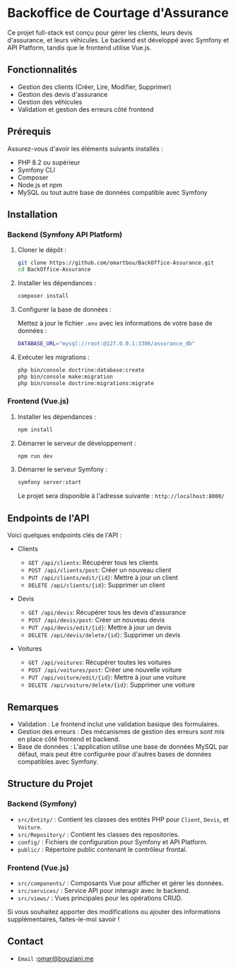 # Backoffice de Courtage d'Assurance

Ce projet full-stack est conçu pour gérer les clients, leurs devis d'assurance, et leurs véhicules. Le backend est développé avec Symfony et API Platform, tandis que le frontend utilise Vue.js.

## Fonctionnalités

- Gestion des clients (Créer, Lire, Modifier, Supprimer)
- Gestion des devis d'assurance
- Gestion des véhicules
- Validation et gestion des erreurs côté frontend

## Prérequis

Assurez-vous d'avoir les éléments suivants installés :

- PHP 8.2 ou supérieur
- Symfony CLI
- Composer
- Node.js et npm
- MySQL ou tout autre base de données compatible avec Symfony

## Installation

### Backend (Symfony API Platform)

1. Cloner le dépôt :
   ```bash
   git clone https://github.com/omartbou/BackOffice-Assurance.git
   cd BackOffice-Assurance
   ```

2. Installer les dépendances :
   ```bash
   composer install
   ```

3. Configurer la base de données :

   Mettez à jour le fichier `.env` avec les informations de votre base de données :
   ```bash
   DATABASE_URL="mysql://root:@127.0.0.1:3306/assurance_db"
   ```

4. Exécuter les migrations :
   ```bash
   php bin/console doctrine:database:create
   php bin/console make:migration
   php bin/console doctrine:migrations:migrate
   ```




### Frontend (Vue.js)

1. Installer les dépendances :
   ```bash
   npm install
   ```

2. Démarrer le serveur de développement :
   ```bash
   npm run dev
   ```
   
3. Démarrer le serveur Symfony :
   ```bash
   symfony server:start
   ```
   Le projet sera disponible à l'adresse suivante : `http://localhost:8000/`

## Endpoints de l'API

Voici quelques endpoints clés de l'API :

- Clients
  - `GET /api/clients`: Récupérer tous les clients
  - `POST /api/clients/post`: Créer un nouveau client
  - `PUT /api/clients/edit/{id}`: Mettre à jour un client
  - `DELETE /api/clients/{id}`: Supprimer un client


- Devis
  - `GET /api/devis`: Récupérer tous les devis d'assurance
  - `POST /api/devis/post`: Créer un nouveau devis
  - `PUT /api/devis/edit/{id}`: Mettre à jour un devis
  - `DELETE /api/devis/delete/{id}`: Supprimer un devis

- Voitures
  - `GET /api/voitures`: Récupérer toutes les voitures
  - `POST /api/voitures/post`: Créer une nouvelle voiture
  - `PUT /api/voiture/edit/{id}`: Mettre à jour une voiture
  - `DELETE /api/voiture/delete/{id}`: Supprimer une voiture

## Remarques

- Validation : Le frontend inclut une validation basique des formulaires.
- Gestion des erreurs : Des mécanismes de gestion des erreurs sont mis en place côté frontend et backend.
- Base de données : L'application utilise une base de données MySQL par défaut, mais peut être configurée pour d'autres bases de données compatibles avec Symfony.

## Structure du Projet

### Backend (Symfony)

- `src/Entity/` : Contient les classes des entités PHP pour `Client`, `Devis`, et `Voiture`.
- `src/Repository/` : Contient les classes des repositories.
- `config/` : Fichiers de configuration pour Symfony et API Platform.
- `public/` : Répertoire public contenant le contrôleur frontal.

### Frontend (Vue.js)

- `src/components/` : Composants Vue pour afficher et gérer les données.
- `src/services/` : Service API pour interagir avec le backend.
- `src/views/` : Vues principales pour les opérations CRUD.
  
 Si vous souhaitez apporter des modifications ou ajouter des informations supplémentaires, faites-le-moi savoir !
 
## Contact
 - `Email` :omar@bouziani.me
